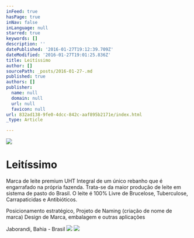 ```yaml
---
inFeed: true
hasPage: true
inNav: false
inLanguage: null
starred: true
keywords: []
description: ''
datePublished: '2016-01-27T19:12:39.709Z'
dateModified: '2016-01-27T19:01:25.836Z'
title: Leitíssimo
author: []
sourcePath: _posts/2016-01-27-.md
published: true
authors: []
publisher:
  name: null
  domain: null
  url: null
  favicon: null
url: 832ad138-9fe0-4dcc-842c-aaf895b2171e/index.html
_type: Article

---
```

![](https://s3-us-west-2.amazonaws.com/the-grid-img/p/e68a39b7956ab627b296dbe3742791b912b42b5a.jpg)

# Leitíssimo

Marca de leite premium UHT Integral de um único rebanho que é engarrafado na própria fazenda. Trata-se da maior produção de leite em sistema de pasto do Brasil. O leite é 100% Livre de Brucelose, Tuberculose, Carrapaticidas e Antibióticos.

Posicionamento estratégico, Projeto de Naming (criação de nome de marca) Design de Marca, embalagem e outras aplicações

Jaborandi, Bahia - Brasil
![](https://the-grid-user-content.s3-us-west-2.amazonaws.com/231eef58-944c-4da3-9eb9-c7c23ee45e1e.jpg)
![](https://the-grid-user-content.s3-us-west-2.amazonaws.com/0db7b92a-6426-41d0-b365-8c840270a3b3.jpg)